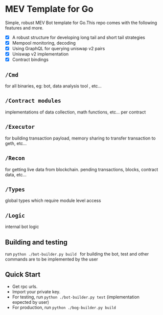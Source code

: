 # MEV Template for Go
Simple, robust MEV Bot template for Go.This repo comes with the following features and more.

- [x] A robust structure for developing long tail and short tail strategies
- [x] Mempool monitoring, decoding
- [x] Using GraphQL for querying uniswap v2 pairs
- [x] Uniswap v2 implementation 
- [x] Contract bindings

## `/Cmd`
for all binaries, eg: bot, data analysis tool , etc... 

## `/Contract modules`
implementations of data collection, math functions, etc... per contract

## `/Executor`
for building transaction payload, memory sharing to transfer transaction to geth, etc...

## `/Recon`
for getting live data from blockchain. pending transactions, blocks, contract data, etc...

## `/Types`
global types which require module level access

## `/Logic`
internal bot logic

## Building and testing
run ```python ./bot-builder.py build ``` for building the bot, test and other commands are to be implemented by the user

## Quick Start

- Get rpc urls.
- Import your private key.
- For testing, run `python ./bot-builder.py test` (implementation expected by user)
- For production, run `python ./bog-builder.py build`
